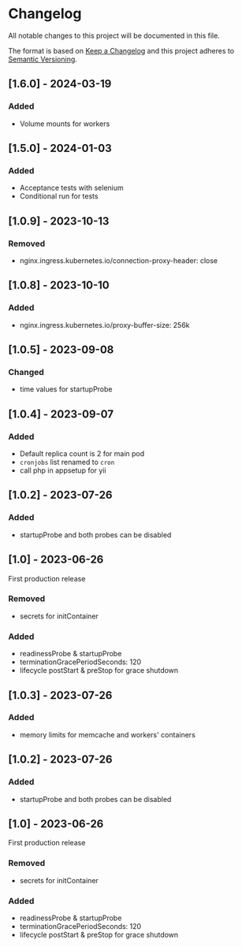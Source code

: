 # Changelog
All notable changes to this project will be documented in this file.

The format is based on [Keep a Changelog](http://keepachangelog.com/en/1.0.0/)
and this project adheres to [Semantic Versioning](http://semver.org/spec/v2.0.0.html).

## [1.6.0] - 2024-03-19
### Added
- Volume mounts for workers

## [1.5.0] - 2024-01-03
### Added
- Acceptance tests with selenium
- Conditional run for tests

## [1.0.9] - 2023-10-13
### Removed
- nginx.ingress.kubernetes.io/connection-proxy-header: close
## [1.0.8] - 2023-10-10
### Added
- nginx.ingress.kubernetes.io/proxy-buffer-size: 256k
## [1.0.5] - 2023-09-08
### Changed
- time values for startupProbe
## [1.0.4] - 2023-09-07
### Added
- Default replica count is 2 for main pod
- `cronjobs` list renamed to `cron`
- call php in appsetup for yii
## [1.0.2] - 2023-07-26
### Added
- startupProbe and both probes can be disabled
## [1.0] - 2023-06-26
First production release
### Removed
- secrets for initContainer
### Added
- readinessProbe & startupProbe
- terminationGracePeriodSeconds: 120
- lifecycle postStart & preStop for grace shutdown

## [1.0.3] - 2023-07-26
### Added
- memory limits for memcache and workers' containers
## [1.0.2] - 2023-07-26
### Added
- startupProbe and both probes can be disabled
## [1.0] - 2023-06-26
First production release
### Removed
- secrets for initContainer
### Added
- readinessProbe & startupProbe
- terminationGracePeriodSeconds: 120
- lifecycle postStart & preStop for grace shutdown






